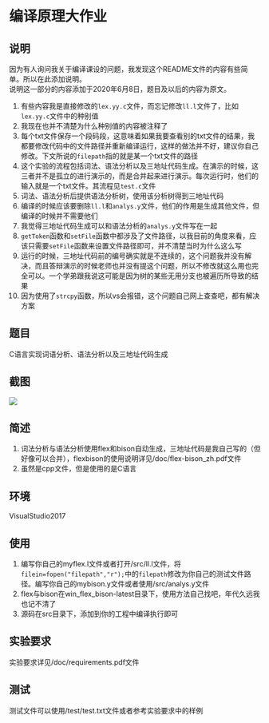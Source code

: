 # 编译原理大作业

## 说明
因为有人询问我关于编译课设的问题，我发现这个README文件的内容有些简单。所以在此添加说明。<br>说明这一部分的内容添加于2020年6月8日，题目及以后的内容为原文。
1. 有些内容我是直接修改的`lex.yy.c`文件，而忘记修改`ll.l`文件了，比如`lex.yy.c`文件中的种别值
2. 我现在也并不清楚为什么种别值的内容被注释了
3. 每个txt文件保存一个段码段，这意味着如果我要查看别的txt文件的结果，我都要修改代码中的文件路径并重新编译运行，这样的做法并不好，建议你自己修改。下文所说的`filepath`指的就是某一个txt文件的路径
4. 这个实验的流程包括词法、语法分析以及三地址代码生成。在演示的时候，这三者并不是孤立的进行演示的，而是合并起来进行演示。每次运行时，他们的输入就是一个txt文件。其流程见`test.c`文件
5. 词法、语法分析后提供语法分析树，使用该分析树得到三地址代码
6. 编译的时候应该要删除`ll.l`和`analys.y`文件，他们的作用是生成其他文件，但编译的时候并不需要他们
7. 我觉得三地址代码生成可以和语法分析的`analys.y`文件写在一起
8. `getToken`函数和`setFile`函数中都涉及了文件路径，以我目前的角度来看，应该只需要`setFile`函数来设置文件路径即可，并不清楚当时为什么这么写
9. 运行的时候，三地址代码前的编号确实就是不连续的，这个问题我并没有解决，而且答辩演示的时候老师也并没有提这个问题，所以不修改就这么用也完全可以。一个学弟跟我说这可能是因为树的某些无用分支也被遍历所导致的结果
10. 因为使用了`strcpy`函数，所以vs会报错，这个问题自己网上查查吧，都有解决方案

## 题目

C语言实现词语分析、语法分析以及三地址代码生成

## 截图

![](/Compile/example/taddr.jpg)

## 简述

1. 词法分析与语法分析使用flex和bison自动生成，三地址代码是我自己写的（但好像可以合并），flexbison的使用说明详见/doc/flex-bison_zh.pdf文件
2. 虽然是cpp文件，但是使用的是C语言​

## 环境

VisualStudio2017

## 使用

1. 编写你自己的myflex.l文件或者打开/src/ll.l文件，将`filein=fopen("filepath","r");`中的`filepath`修改为你自己的测试文件路径。编写你自己的mybison.y文件或者使用/src/analys.y文件
2. flex与bison在win_flex_bison-latest目录下，使用方法自己找吧，年代久远我也记不清了
3. 源码在src目录下，添加到你的工程中编译执行即可​

## 实验要求

实验要求详见/doc/requirements.pdf文件

## 测试

测试文件可以使用/test/test.txt文件或者参考实验要求中的样例